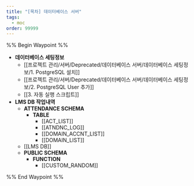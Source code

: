 ```yaml
---
title: "[목차] 데이터베이스 서버"
tags:
  - moc
order: 99999
---
```

%% Begin Waypoint %%
- **데이터베이스 세팅정보**
	- [[프로젝트 관리/서버/Deprecated/데이터베이스 서버/데이터베이스 세팅정보/1. PostgreSQL 설치]]
	- [[프로젝트 관리/서버/Deprecated/데이터베이스 서버/데이터베이스 세팅정보/2. PostgreSQL User 추가]]
	- [[3. 자동 실행 스크립트]]
- **LMS DB 작업내역**
	- **ATTENDANCE SCHEMA**
		- **TABLE**
			- [[ACT_LIST]]
			- [[ATNDNC_LOG]]
			- [[DOMAIN_ACCNT_LIST]]
			- [[DOMAIN_LIST]]
	- [[LMS DB]]
	- **PUBLIC SCHEMA**
		- **FUNCTION**
			- [[CUSTOM_RANDOM]]

%% End Waypoint %%